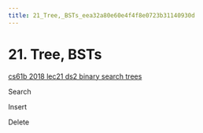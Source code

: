 ```yaml
---
title: 21_Tree,_BSTs_eea32a80e60e4f4f8e0723b31140930d
---
```


# 21. Tree, BSTs

[cs61b 2018 lec21 ds2 binary search trees](https://docs.google.com/presentation/d/1rEHpAx8Xu2LnJBWsRPWy8blL20qb96Q5UhdZtQYFkBI/edit)

Search

Insert

Delete
